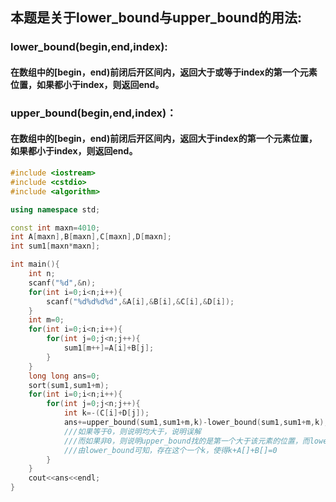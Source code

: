 
## 本题是关于lower_bound与upper_bound的用法:
### lower_bound(begin,end,index):
#### 在数组中的[begin，end)前闭后开区间内，返回大于或等于index的第一个元素位置，如果都小于index，则返回end。
### upper_bound(begin,end,index)：
#### 在数组中的[begin，end)前闭后开区间内，返回大于index的第一个元素位置，如果都小于index，则返回end。

```cpp
#include <iostream>
#include <cstdio>
#include <algorithm>

using namespace std;

const int maxn=4010;
int A[maxn],B[maxn],C[maxn],D[maxn];
int sum1[maxn*maxn];

int main(){
    int n;
    scanf("%d",&n);
    for(int i=0;i<n;i++){
        scanf("%d%d%d%d",&A[i],&B[i],&C[i],&D[i]);
    }
    int m=0;
    for(int i=0;i<n;i++){
        for(int j=0;j<n;j++){
            sum1[m++]=A[i]+B[j];
        }
    }
    long long ans=0;
    sort(sum1,sum1+m);
    for(int i=0;i<n;i++){
        for(int j=0;j<n;j++){
            int k=-(C[i]+D[j]);
            ans+=upper_bound(sum1,sum1+m,k)-lower_bound(sum1,sum1+m,k);
            ///如果等于0，则说明均大于，说明误解
            ///而如果非0，则说明upper_bound找的是第一个大于该元素的位置，而lower_bound找的第一个等于该元素的位置,
            ///由lower_bound可知，存在这个一个k，使得k+A[]+B[]=0
        }
    }
    cout<<ans<<endl;
}

```
